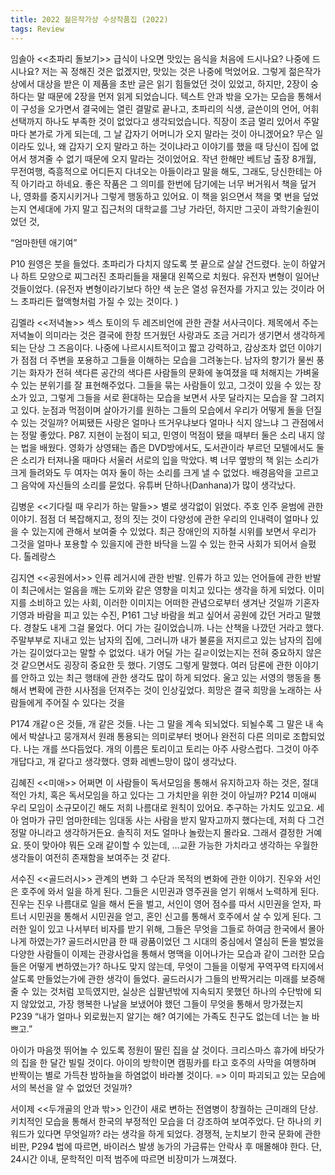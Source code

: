```yaml
---
title: 2022 젊은작가상 수상작품집 (2022)
tags: Review
---
```


임솔아 <<초파리 돌보기>>
  급식이 나오면 맛있는 음식을 처음에 드시나요? 나중에 드시나요? 저는 꼭 정해진 것은 없겠지만, 맛있는 것은 나중에 먹었어요. 그렇게 젊은작가상에서 대상을 받은 이 제품을 초반 글은 읽기 힘들었던 것이 있었고, 하지만, 2장이 숭하다는 말 때문에 2장을 먼저 읽게 되었습니다. 
 텍스트 안과 밖을 오가는 모습을 통해서 이 구성을 오가면서 결국에는 열린 결말로 끝나고, 초파리의 식생, 글쓴이의 언어, 어휘 선택까지 하나도 부족한 것이 없었다고 생각되었습니다.
 직장이 조금 멀리 있어서 주말마다 본가로 가게 되는데, 그 날 갑자기 어머니가 오지 말라는 것이 아니겠어요? 무슨 일이라도 있나, 왜 갑자기 오지 말라고 하는 것이냐라고 이야기를 했을 때 당신이 집에 없어서 챙겨줄 수 없기 때문에 오지 말라는 것이었어요. 작년 한해만 베트남 출장 8개월, 무전여행, 즉흥적으로 어디든지 다녀오는 아들이라고 말을 해도, 그래도, 당신한테는 아직 아기라고 하네요. 좋은 작품은 그 의미를 한번에 담기에는 너무 버거워서 책을 덮거나, 영화를 중지시키거나 그렇게 행동하고 있어요. 이 책을 읽으면서 책을 몇 번을 덮었는지 
연세대에 가지 말고 집근처의 대학교를 그냥 가라던, 하지만 그곳이 과학기술원이었던 것, 

“엄마한텐 애기여”

P10 원영은 붓을 들었다. 초파리가 다치지 않도록 붓 끝으로 살살 건드렸다. 눈이 하얖거나 하트 모양으로 찌그러진 초파리들을 재물대 왼쪽으로 치웠다. 유전자 변형이 일어난 것들이었다. (유전자 변형이라기보다 하얀 색 눈은 열성 유전자를 가지고 있는 것이라 어느 초파리든 혈액형처럼 가질 수 있는 것이다. )  

김멜라 <<저녁놀>>
 섹스 토이의 두 레즈비언에 관한 관찰 서사극이다. 제목에서 주는 저녁놀이 의미라는 것은 결국에 한창 뜨거웠던 사랑과도 조금 거리가 생기면서 생각하게 되는 단상 그 즈음이다. 나중에 나르시시트적이고 짧고 강력하고, 감상조차 없던 이야기가 점점 더 주변을 포용하고 그들을 이해하는 모습을 그려놓는다. 남자의 향기가 물씬 풍기는 화자가 전혀 색다른 공간의 색다른 사람들의 문화에 놓여졌을 때 처해지는 가벼울 수 있는 분위기를 잘 표현해주었다. 그들을 묶는 사람들이 있고, 그것이 있을 수 있는 장소가 있고, 그렇게 그들을 서로 환대하는 모습을 보면서 사뭇 달라지는 모습을 잘 그려지고 있다. 눈점과 먹점이며 살아가기를 원하는 그들의 모습에서 우리가 어떻게 돌을 던질 수 있는 것일까? 어찌됐든 사랑은 얼마나 뜨거우냐보다 얼마나 식지 않느냐 그 관점에서는 정말 좋았다.
P87. 지현이 눈점이 되고, 민영이 먹점이 됐을 때부터 둘은 소리 내지 않는 법을 배웠다. 영화가 상영돼는 좁은 DVD방에서도, 도서관이라 부르던 모텔에서도 둘은 소리가 터져나올 때마다 서울러 서로의 입을 막았다. 벽 너무 옆방의 책 읽는 소리가 크게 들려와도 두 여자는 여자 둘이 하는 소리를 크게 낼 수 없었다. 배경음악을 고르고 그 음악에 자신들의 소리를 묻었다.
유튜버 단하나(Danhana)가 많이 생각났다.

김병운 <<기다릴 때 우리가 하는 말들>>
 별로 생각없이 읽었다. 주호 인주 윤범에 관한 이야기. 점점 더 복잡해지고, 정의 짓는 것이 다양성에 관한 우리의 인내력이 얼마나 있을 수 있는지에 관해서 보여줄 수 있었다. 최근 장애인의 지하철 시위를 보면서 우리가 그것을 얼마나 포용할 수 있을지에 관한 바닥을 느낄 수 있는 한국 사회가 되어서 슬펐다. 톨레랑스
 
김지연 <<공원에서>>
 인류 레거시에 관한 반발. 인류가 하고 있는 언어들에 관한 반발이 최근에서는 얼음을 깨는 도끼와 같은 영향을 미치고 있다는 생각을 하게 되었다. 이미지를 소비하고 있는 사회, 이러한 이미지는 어떠한 관념으로부터 생겨난 것일까 기혼자 기영과 바람을 피고 있는 수진,
P161 그냥 바람을 쐬고 싶어서 공원에 갔던 거라고 말했다. 경찰도 내게 그걸 물었다. 어디 가는 길이었습니까. 나는 산책을 나깠던 거라고 했다. 주말부부로 지내고 있는 남자의 집에, 그러니까 내가 불륜을 저지르고 있는 남자의 집에 가는 길이었다고는 말할 수 없었다. 내가 어딜 가는 길ㄹ이었는지는 전혀 중요하지 않은 것 같으면서도 굉장히 중요한 듯 했다. 기영도 그렇게 말했다.
 여러 담론에 관한 이야기를 안하고 있는 최근 행태에 관한 생각도 많이 하게 되었다. 
울고 있는 서영의 행동을 통해서 변확에 관한 시사점을 던져주는 것이 인상깊었다.  희망은 결국 희망을 노래하는 사람들에게 주어질 수 있다는 것을

P174 개같ㅇ은 것들, 개 같은 것들. 나는 그 말을 계속 되뇌었다. 되뇔수록 그 말은 내 속에서 박살나고 뭉개져서 원래 통용되는 의미로부터 벗어나 완전히 다른 의미로 조합되었다. 나는 개를 쓰다듬었다. 개의 이름은 토리이고 토리는 아주 사랑스럽다. 그것이 아주 개답다고, 개 같다고 생각했다.
영화 레벤느망이 많이 생각났다.


김혜진 <<미애>>
어쩌면 이 사람들이 독서모임을 통해서 유지하고자 하는 것은, 절대적인 가치, 혹은 독서모임을 하고 있다는 그 가치만을 위한 것이 아닐까?
P214 미애씨 우리 모임이 소규모이긴 해도 저희 나름대로 원칙이 있어요. 추구하는 가치도 있고요. 세아 엄마가 규민 엄마한테는 임대동 사는 사람을 받지 말자고까지 했다는데, 저희 다 그건 정말 아니라고 생각하거든요. 솔직히 저도 얼마나 놀랐는지 몰라요. 그래서 결정한 거예요. 뜻이 맞아야 뭐든 오래 같이할 수 있는데, …교환 가능한 가치라고 생각하는 우월한 생각들이 여전히 존재함을 보여주는 것 같다.

서수진 <<골드러시>>
 관계의 변화 그 수단과 목적의 변화에 관한 이야기.
진우와 서인은 호주에 와서 일을 하게 된다. 그들은 시민권과 영주권을 얻기 위해서 노력하게 된다. 진우는 진우 나름대로 일을 해서 돈을 벌고, 서인이 영어 점수를 따서 시민권을 얻자, 파트너 시민권을 통해서 시민권을 얻고, 혼인 신고를 통해서 호주에서 살 수 있게 된다. 그러한 일이 있고 나서부터 비자를 받기 위해, 그들은 무엇을 그들로 하여금 한국에서 몰아나게 하였는가?
골드러시만큼 한 때 광품이었던 그 시대의 중심에서 열심히 돈을 벌었을 다양한 사람들이 이제는 관광사업을 통해서 명맥을 이어나가는 모습과 같이 그러한 모습들은 어떻게 변하였는가?
하나도 맞지 않는데, 무엇이 그들을 이렇게 꾸역꾸역 타지에서 살도록 만들었는가에 관한 생각이 들었다.
골드러시가 그들의 반짝거리는 미래를 보증해줄 수 있는 것처럼 꼬득였지만, 실상은 십팔년밖에 지속되지 못했던 하나의 수단밖에 되지 않았었고, 가장 행복한 나날을 보냈어야 했던 그들이 무엇을 통해서 망가졌는지
P239 “내가 얼마나 외로웠는지 알기는 해? 여기에는 가족도 친구도 없는데 너는 늘 바쁘고.”

아이가 마음껏 뛰어놀 수 있도록 정원이 딸린 집을 살 것이다. 크리스마스 휴가에 바닷가의 집을 한 달간 빌릴 것이다. 아이의 방학이면 캠핑카를 타고 호주의 사막을 여행하며 반짝이는 별로 가득찬 밤하늘을 하염없이 바라볼 것이다.
=> 이미 파괴되고 있는 모습에서의 복선을 알 수 없었던 것일까?

서이제 <<두개골의 안과 밖>>
인간이 새로 변하는 전염병이 창궐하는 근미래의 단상. 키치적인 모습을 통해서 한국의 부정적인 모습을 더 강조하여 보여주었다. 단 하나의 키워드가 있다면 무엇일까? 라는 생각을 하게 되었다. 경쟁적, 눈치보기 한국 문화에 관한 비판, 
P294 법에 따르면, 바이러스 발생 농가의 가금류는 안락사 후 매몰해야 한다. 단, 24시간 이내,
문학적인 미적 범주에 따르면 비장미가 느껴졌다.